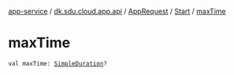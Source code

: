 [app-service](../../../index.md) / [dk.sdu.cloud.app.api](../../index.md) / [AppRequest](../index.md) / [Start](index.md) / [maxTime](./max-time.md)

# maxTime

`val maxTime: `[`SimpleDuration`](../../-simple-duration/index.md)`?`